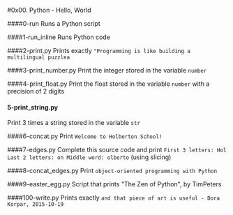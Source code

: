 #0x00. Python - Hello, World

####0-run
Runs a Python script

####1-run_inline
Runs Python code

####2-print.py
Prints exactly `"Programming is like building a multilingual puzzlea`

####3-print_number.py
Print the integer stored in the variable `number`

####4-print_float.py
Print the float stored in the variable `number` with a precision of 2 digits

#### 5-print_string.py
Print 3 times a string stored in the variable `str`

####6-concat.py
Print `Welcome to Holberton School!`

####7-edges.py
Complete this source code and print
``
First 3 letters: Hol
Last 2 letters: on
Middle word: olberto
``
(using slicing)

####8-concat_edges.py
Print `object-oriented programming with Python`

####9-easter_egg.py
Script that prints "The Zen of Python", by TimPeters

####100-write.py
Prints exactly `and that piece of art is useful - Dora Korpar, 2015-10-19`
